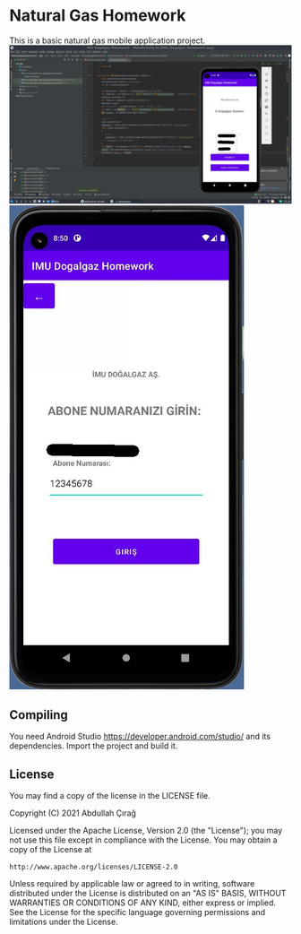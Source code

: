 # Natural Gas Homework
This is a basic natural gas mobile application project.
![Screenshot of the app and the working environment.](/screen.jpg?raw=true "Screenshot")
![Screenshot of the second screen (subscriber log-in).](/screen2.jpg?raw=true "Screenshot #2")

## Compiling
You need Android Studio <https://developer.android.com/studio/> and its  
dependencies. Import the project and build it.

## License
You may find a copy of the license in the LICENSE file.

Copyright (C) 2021 Abdullah Çırağ

Licensed under the Apache License, Version 2.0 (the "License");
you may not use this file except in compliance with the License.
You may obtain a copy of the License at

    http://www.apache.org/licenses/LICENSE-2.0

Unless required by applicable law or agreed to in writing, software
distributed under the License is distributed on an "AS IS" BASIS,
WITHOUT WARRANTIES OR CONDITIONS OF ANY KIND, either express or implied.
See the License for the specific language governing permissions and
limitations under the License.
